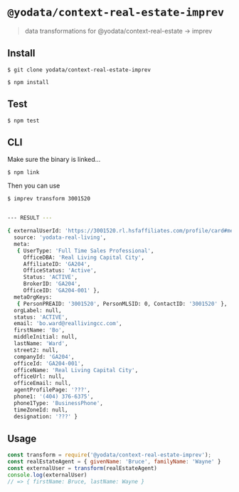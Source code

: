 # `@yodata/context-real-estate-imprev`

> data transformations for @yodata/context-real-estate -> imprev

## Install

`$ git clone yodata/context-real-estate-imprev`

`$ npm install`

## Test

`$ npm test`

## CLI

Make sure the binary is linked...

`$ npm link`

Then you can use

```bash
$ imprev transform 3001520


--- RESULT ---

{ externalUserId: 'https://3001520.rl.hsfaffiliates.com/profile/card#me',
  source: 'yodata-real-living',
  meta:
   { UserType: 'Full Time Sales Professional',
     OfficeDBA: 'Real Living Capital City',
     AffiliateID: 'GA204',
     OfficeStatus: 'Active',
     Status: 'ACTIVE',
     BrokerID: 'GA204',
     OfficeID: 'GA204-001' },
  metaOrgKeys:
   { PersonPREAID: '3001520', PersonMLSID: 0, ContactID: '3001520' },
  orgLabel: null,
  status: 'ACTIVE',
  email: 'bo.ward@reallivingcc.com',
  firstName: 'Bo',
  middleInitial: null,
  lastName: 'Ward',
  street2: null,
  companyId: 'GA204',
  officeId: 'GA204-001',
  officeName: 'Real Living Capital City',
  officeUrl: null,
  officeEmail: null,
  agentProfilePage: '???',
  phone1: '(404) 376-6375',
  phone1Type: 'BusinessPhone',
  timeZoneId: null,
  designation: '???' }

```

## Usage

```js
const transform = require('@yodata/context-real-estate-imprev');
const realEstateAgent = { givenName: 'Bruce', familyName: 'Wayne' }
const externalUser = transform(realEstateAgent)
console.log(externalUser)
// => { firstName: Bruce, lastName: Wayne }
```
